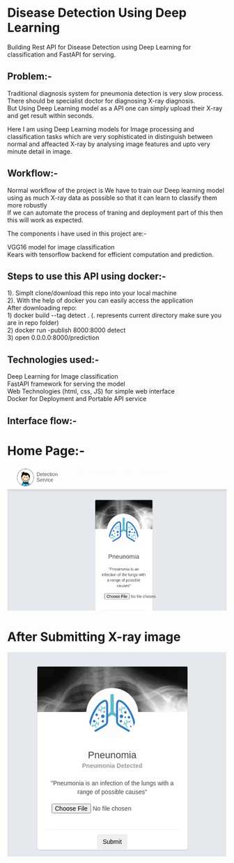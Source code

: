 Disease Detection Using Deep Learning
 ==============================

Building Rest API for Disease Detection using Deep Learning for classification and FastAPI for serving.

## Problem:-

Traditional diagnosis system for pneumonia detection is very slow process. There should be specialist doctor for diagnosing X-ray diagnosis.  
But Using Deep Learning model as a API one can simply upload their X-ray and get result within seconds.

Here I am using Deep Learning models for Image processing and classification tasks which are very sophisticated in distinguish between normal and affeacted X-ray by analysing image features and upto very minute detail in image.

## Workflow:-

Normal workflow of the project is We have to train our Deep learning model using as much X-ray data as possible so that it can learn to classify them more robustly  
If we can automate the process of traning and deployment part of this then this will work as expected.   

The components i have used in this project are:-  

VGG16 model for image classification  
Kears with tensorflow backend for efficient computation and prediction.   

## Steps to use this API using docker:-

1). Simplt clone/download this repo into your local machine  
2). With the help of docker you can easily access the application  
    After downloading repo:  
    1) docker build --tag detect .  (. represents current directory make sure you are in repo folder)  
    2) docker run -publish 8000:8000 detect  
    3) open 0.0.0.0:8000/prediction  

## Technologies used:-
Deep Learning for Image classification  
FastAPI framework for serving the model  
Web Technologies (html, css, JS) for simple web interface  
Docker for Deployment and Portable API service

## Interface flow:-
# Home Page:-
![demo](img_readme/Demo.png)

# After Submitting X-ray image
![after](img_readme/after_prediction.png)


